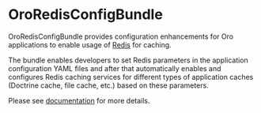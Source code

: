 # OroRedisConfigBundle

OroRedisConfigBundle provides configuration enhancements for Oro applications to enable usage of [Redis](https://redis.io/) for caching.

The bundle enables developers to set Redis parameters in the application configuration YAML files and after that automatically enables and configures Redis caching services for different types of application caches (Doctrine cache, file cache, etc.) based on these parameters.

Please see [documentation](https://doc.oroinc.com/bundles/platform/RedisConfigBundle/) for more details.
